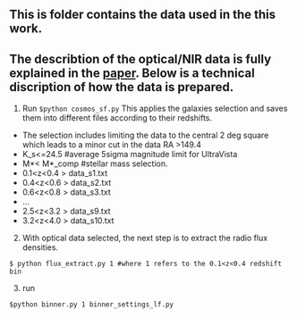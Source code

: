 ## This is folder contains the data used in the this work.

## The describtion of the optical/NIR data is fully explained in the [paper](http://arxiv.org/abs/2012.09797). Below is a technical discription of how the data is prepared.

1. Run ```$python cosmos_sf.py``` This applies the galaxies selection and saves them into different files according to their redshifts. 
* The selection includes limiting the data to the central 2 deg square which leads to a minor cut in the data RA >149.4
* K_s<=24.5 #average 5sigma magnitude limit for UltraVista
* M*< M*_comp #stellar mass selection. 
* 0.1<z<0.4 > data_s1.txt
* 0.4<z<0.6 > data_s2.txt
* 0.6<z<0.8 > data_s3.txt
* ...
* 2.5<z<3.2 > data_s9.txt
* 3.2<z<4.0 > data_s10.txt

2. With optical data selected, the next step is to extract the radio flux densities.
```
$ python flux_extract.py 1 #where 1 refers to the 0.1<z<0.4 redshift bin
```
3. run 
```
$python binner.py 1 binner_settings_lf.py
``` 
